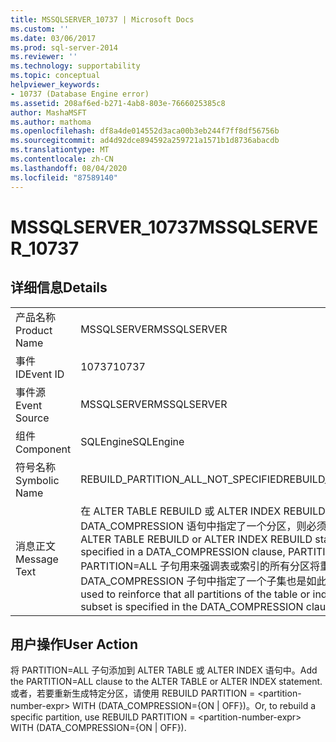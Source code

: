 ```yaml
---
title: MSSQLSERVER_10737 | Microsoft Docs
ms.custom: ''
ms.date: 03/06/2017
ms.prod: sql-server-2014
ms.reviewer: ''
ms.technology: supportability
ms.topic: conceptual
helpviewer_keywords:
- 10737 (Database Engine error)
ms.assetid: 208af6ed-b271-4ab8-803e-7666025385c8
author: MashaMSFT
ms.author: mathoma
ms.openlocfilehash: df8a4de014552d3aca00b3eb244f7ff8df56756b
ms.sourcegitcommit: ad4d92dce894592a259721a1571b1d8736abacdb
ms.translationtype: MT
ms.contentlocale: zh-CN
ms.lasthandoff: 08/04/2020
ms.locfileid: "87589140"
---
```

# <a name="mssqlserver_10737"></a><span data-ttu-id="be210-102">MSSQLSERVER_10737</span><span class="sxs-lookup"><span data-stu-id="be210-102">MSSQLSERVER_10737</span></span>
    
## <a name="details"></a><span data-ttu-id="be210-103">详细信息</span><span class="sxs-lookup"><span data-stu-id="be210-103">Details</span></span>  
  
|||  
|-|-|  
|<span data-ttu-id="be210-104">产品名称</span><span class="sxs-lookup"><span data-stu-id="be210-104">Product Name</span></span>|<span data-ttu-id="be210-105">MSSQLSERVER</span><span class="sxs-lookup"><span data-stu-id="be210-105">MSSQLSERVER</span></span>|  
|<span data-ttu-id="be210-106">事件 ID</span><span class="sxs-lookup"><span data-stu-id="be210-106">Event ID</span></span>|<span data-ttu-id="be210-107">10737</span><span class="sxs-lookup"><span data-stu-id="be210-107">10737</span></span>|  
|<span data-ttu-id="be210-108">事件源</span><span class="sxs-lookup"><span data-stu-id="be210-108">Event Source</span></span>|<span data-ttu-id="be210-109">MSSQLSERVER</span><span class="sxs-lookup"><span data-stu-id="be210-109">MSSQLSERVER</span></span>|  
|<span data-ttu-id="be210-110">组件</span><span class="sxs-lookup"><span data-stu-id="be210-110">Component</span></span>|<span data-ttu-id="be210-111">SQLEngine</span><span class="sxs-lookup"><span data-stu-id="be210-111">SQLEngine</span></span>|  
|<span data-ttu-id="be210-112">符号名称</span><span class="sxs-lookup"><span data-stu-id="be210-112">Symbolic Name</span></span>|<span data-ttu-id="be210-113">REBUILD_PARTITION_ALL_NOT_SPECIFIED</span><span class="sxs-lookup"><span data-stu-id="be210-113">REBUILD_PARTITION_ALL_NOT_SPECIFIED</span></span>|  
|<span data-ttu-id="be210-114">消息正文</span><span class="sxs-lookup"><span data-stu-id="be210-114">Message Text</span></span>|<span data-ttu-id="be210-115">在 ALTER TABLE REBUILD 或 ALTER INDEX REBUILD 语句中，如果在 DATA_COMPRESSION 语句中指定了一个分区，则必须指定 PARTITION=ALL。</span><span class="sxs-lookup"><span data-stu-id="be210-115">In an ALTER TABLE REBUILD or ALTER INDEX REBUILD statement, when a partition is specified in a DATA_COMPRESSION clause, PARTITION=ALL must be specified.</span></span> <span data-ttu-id="be210-116">PARTITION=ALL 子句用来强调表或索引的所有分区将重新生成，即使仅在 DATA_COMPRESSION 子句中指定了一个子集也是如此。</span><span class="sxs-lookup"><span data-stu-id="be210-116">The PARTITION=ALL clause is used to reinforce that all partitions of the table or index will be rebuilt, even if only a subset is specified in the DATA_COMPRESSION clause.</span></span>|  
  
## <a name="user-action"></a><span data-ttu-id="be210-117">用户操作</span><span class="sxs-lookup"><span data-stu-id="be210-117">User Action</span></span>  
 <span data-ttu-id="be210-118">将 PARTITION=ALL 子句添加到 ALTER TABLE 或 ALTER INDEX 语句中。</span><span class="sxs-lookup"><span data-stu-id="be210-118">Add the PARTITION=ALL clause to the ALTER TABLE or ALTER INDEX statement.</span></span> <span data-ttu-id="be210-119">或者，若要重新生成特定分区，请使用 REBUILD PARTITION = \<partition-number-expr> WITH (DATA_COMPRESSION={ON | OFF})。</span><span class="sxs-lookup"><span data-stu-id="be210-119">Or, to rebuild a specific partition, use REBUILD PARTITION = \<partition-number-expr> WITH (DATA_COMPRESSION={ON | OFF}).</span></span>  
  
  
